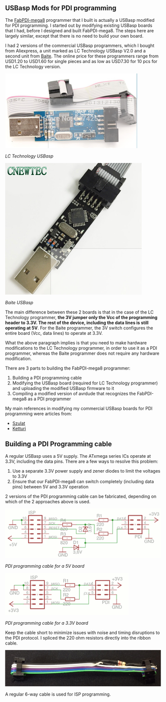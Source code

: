 ## USBasp Mods for PDI programming
The [FabPDI-mega8](fabpdi-mega8.md) programmer that I built is actually a USBasp modified for PDI programming. I started out by modifying existing USBasp boards that I had, before I designed and built FabPDI-mega8. The steps here are largely similar, except that there is no need to build your own board.

I had 2 versions of the commercial USBasp programmers, which I bought from Aliexpress, a unit marked as LC Technology USBasp V2.0 and a second unit from [Baite](www.betemcu.cn). The online price for these programmers range from USD1.20 to USD1.60 for single pieces and as low as USD7.30 for 10 pcs for the LC Technology version.

![LC Technology USBasp](images/usbasp-mods_01.png)

*LC Technology USBasp*

![Baite USBasp](images/usbasp-mods_02.png)

*Baite USBasp*

The main difference between these 2 boards is that in the case of the LC Technology programmer, **the 3V jumper only the Vcc of the programming header to 3.3V. The rest of the device, including the data lines is still operating at 5V**. For the Baite programmer, the 3V switch configures the entire board (Vcc, data lines) to operate at 3.3V.

What the above paragraph implies is that you need to make hardware modifications to the LC Technology programmer, in order to use it as a PDI programmer, whereas the Baite programmer does not require any hardware modification.

There are 3 parts to building the FabPDI-mega8 programmer:
1. Building a PDI programming cable
2. Modifying the USBasp board (required for LC Technology programmer) and uploading the modified USBasp firmware to it
3. Compiling a modified version of avrdude that recognizes the FabPDI-mega8 as a PDI programmer

My main references in modifying my commercial USBasp boards for PDI programming were articles from:
* [Szulat](http://szulat.blogspot.sg/2012/08/atxmega-programmer-for-050.html)
* [Ketturi](https://ketturi.kapsi.fi/2013/05/programming-xmega-with-usbasp-avrdude/)

## Building a PDI Programming cable
A regular USBasp uses a 5V supply. The ATxmega series ICs operate at 3.3V, including the data pins. There are a few ways to resolve this problem:
1. Use a separate 3.3V power supply and zener diodes to limit the voltages to 3.3V
2. Ensure that our FabPDI-mega8 can switch completely (including data pins) between 5V and 3.3V operation

2 versions of the PDI programming cable can be fabricated, depending on which of the 2 approaches above is used.

![FabPDI cable 5V board](images/fabpdi-mega8_01.png)

*PDI programming cable for a 5V board*

![FabPDI cable 3.3V board](images/fabpdi-mega8_02.png)

*PDI programming cable for a 3.3V board*

Keep the cable short to minimize issues with noise and timing disruptions to the PDI protocol. I spliced the 220 ohm resistors directly into the ribbon cable.

![](images/fabpdi-mega8_03.png)

A regular 6-way cable is used for ISP programming.
